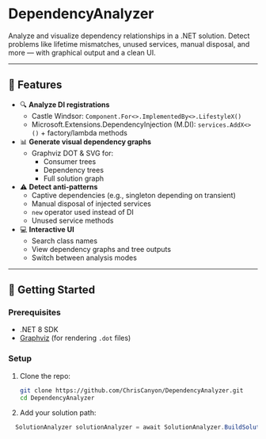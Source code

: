 # DependencyAnalyzer

Analyze and visualize dependency relationships in a .NET solution. Detect problems like lifetime mismatches, unused services, manual disposal, and more — with graphical output and a clean UI.

---

## 🔧 Features

- 🔍 **Analyze DI registrations**
  - Castle Windsor: `Component.For<>.ImplementedBy<>.LifestyleX()`
  - Microsoft.Extensions.DependencyInjection (M.DI): `services.AddX<>()` + factory/lambda methods
- 📊 **Generate visual dependency graphs**
  - Graphviz DOT & SVG for:
    - Consumer trees
    - Dependency trees
    - Full solution graph
- ⚠️ **Detect anti-patterns**
  - Captive dependencies (e.g., singleton depending on transient)
  - Manual disposal of injected services
  - `new` operator used instead of DI
  - Unused service methods
- 💻 **Interactive UI**
  - Search class names
  - View dependency graphs and tree outputs
  - Switch between analysis modes

---

## 🚀 Getting Started

### Prerequisites

- .NET 8 SDK
- [Graphviz](https://graphviz.org/) (for rendering `.dot` files)

### Setup

1. Clone the repo:
   ```bash
   git clone https://github.com/ChrisCanyon/DependencyAnalyzer.git
   cd DependencyAnalyzer

2. Add your solution path:
  ```csharp
    SolutionAnalyzer solutionAnalyzer = await SolutionAnalyzer.BuildSolutionAnalyzer("C:\\PathToYour\\Solution.sln");

   

